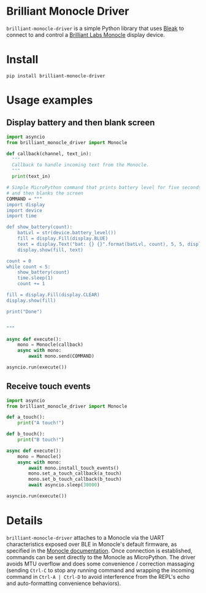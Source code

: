 # Brilliant Monocle Driver

`brilliant-monocle-driver` is a simple Python library that uses
[Bleak](https://github.com/hbldh/bleak) to connect to and control a [Brilliant Labs Monocle](https://www.brilliantmonocle.com/) display device.

# Install

`pip install brilliant-monocle-driver`


# Usage examples

## Display battery and then blank screen

``` Python
import asyncio
from brilliant_monocle_driver import Monocle

def callback(channel, text_in):
  """
  Callback to handle incoming text from the Monocle.
  """
  print(text_in)

# Simple MicroPython command that prints battery level for five seconds
# and then blanks the screen
COMMAND = """
import display
import device
import time

def show_battery(count):
    batLvl = str(device.battery_level())
    fill = display.Fill(display.BLUE)
    text = display.Text("bat: {} {}".format(batLvl, count), 5, 5, display.WHITE)
    display.show(fill, text)

count = 0
while count < 5:
    show_battery(count)
    time.sleep(1)
    count += 1

fill = display.Fill(display.CLEAR)
display.show(fill)

print("Done")


"""

async def execute():
    mono = Monocle(callback)
    async with mono:
        await mono.send(COMMAND)

asyncio.run(execute())

```

## Receive touch events

```Python
import asyncio
from brilliant_monocle_driver import Monocle

def a_touch():
    print("A touch!")

def b_touch():
    print("B touch!")

async def execute():
    mono = Monocle()
    async with mono:
        await mono.install_touch_events()
        mono.set_a_touch_callback(a_touch)
        mono.set_b_touch_callback(b_touch)
        await asyncio.sleep(30000)

asyncio.run(execute())
```

# Details

`brilliant-monocle-driver` attaches to a Monocle via the UART characteristics exposed over
BLE in Monocle's default firmware, as specified in the
[Monocle documentation](https://docs.brilliantmonocle.com/micropython/micropython/#under-the-hood). Once
connection is established, commands can be sent directly to the Monocle as
MicroPython. The driver avoids MTU overflow and does some convenience /
correction massaging (sending `Ctrl-C` to stop any running command and wrapping
the incoming command in `Ctrl-A | Ctrl-D` to avoid interference from the REPL's
echo and auto-formatting convenience behaviors).
